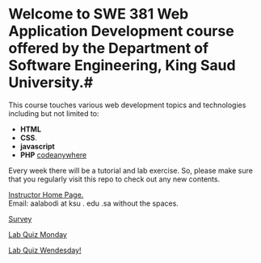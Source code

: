 # Welcome to SWE 381 Web Application Development course offered by the Department of Software Engineering, King Saud University.#

This course touches various web development topics and technologies including but not limited to:
 * **HTML** 
 * **CSS**.
 * **javascript** 
 * **PHP** 
 <a href=" https://codeanywhere.com"> codeanywhere </a> 
 
Every week there will be a tutorial and lab exercise. So, please make sure that you regularly visit this repo to check out any new contents.

<a href="https://fac.ksu.edu.sa/aalabodi"> Instructor Home Page. </a>
<br> Email: aalabodi at ksu . edu .sa    without the spaces.

<a href="https://goo.gl/forms/0RDcdoZ6nOmukunj2"> Survey </a> 

<a href="https://www.dropbox.com/request/tVsuHyUtSxhkRYvoqpI2"> Lab Quiz Monday </a>

<a href="https://www.dropbox.com/request/7uz8sFLDXop5KUazU7Aa"> Lab Quiz Wendesday! </a>